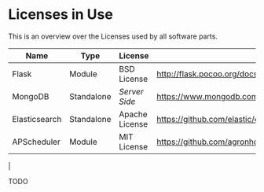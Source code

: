 Licenses in Use
===============

This is an overview over the Licenses used by all software parts.

| Name          | Type       | License        | Link |
|---------------|------------|----------------|------|
| Flask         | Module     | BSD License    | http://flask.pocoo.org/docs/1.0/license/#flask-license |
| MongoDB       | Standalone | *Server Side*  | https://www.mongodb.com/licensing/server-side-public-license |
| Elasticsearch | Standalone | Apache License | https://github.com/elastic/elasticsearch/blob/master/LICENSE.txt |
| APScheduler   | Module     | MIT License    | https://github.com/agronholm/apscheduler/blob/master/LICENSE.txt |
| 

TODO
